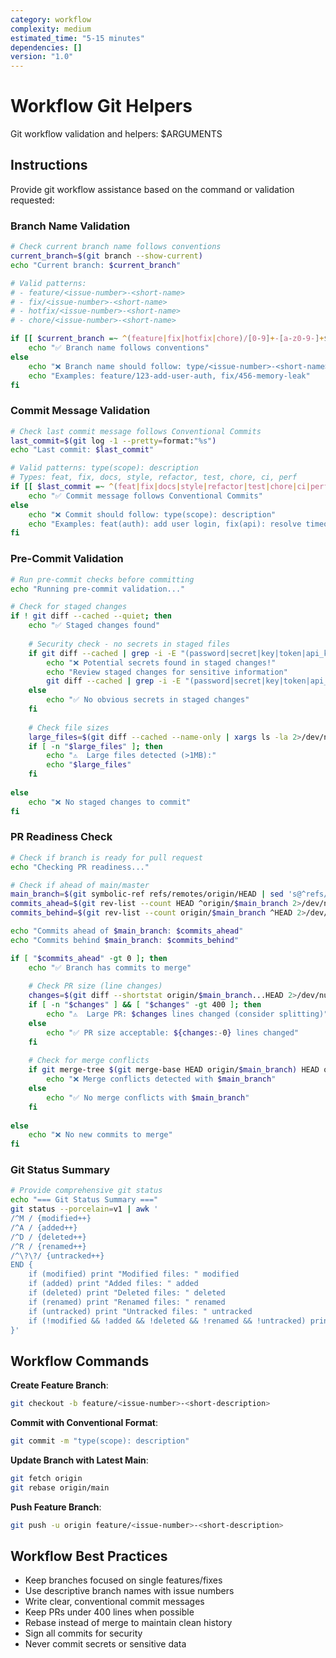 ```yaml
---
category: workflow
complexity: medium
estimated_time: "5-15 minutes"
dependencies: []
version: "1.0"
---
```


# Workflow Git Helpers

Git workflow validation and helpers: $ARGUMENTS

## Instructions

Provide git workflow assistance based on the command or validation requested:

### Branch Name Validation

```bash
# Check current branch name follows conventions
current_branch=$(git branch --show-current)
echo "Current branch: $current_branch"

# Valid patterns:
# - feature/<issue-number>-<short-name>
# - fix/<issue-number>-<short-name>  
# - hotfix/<issue-number>-<short-name>
# - chore/<issue-number>-<short-name>

if [[ $current_branch =~ ^(feature|fix|hotfix|chore)/[0-9]+-[a-z0-9-]+$ ]]; then
    echo "✅ Branch name follows conventions"
else
    echo "❌ Branch name should follow: type/<issue-number>-<short-name>"
    echo "Examples: feature/123-add-user-auth, fix/456-memory-leak"
fi
```

### Commit Message Validation

```bash
# Check last commit message follows Conventional Commits
last_commit=$(git log -1 --pretty=format:"%s")
echo "Last commit: $last_commit"

# Valid patterns: type(scope): description
# Types: feat, fix, docs, style, refactor, test, chore, ci, perf
if [[ $last_commit =~ ^(feat|fix|docs|style|refactor|test|chore|ci|perf)(\(.+\))?: .+ ]]; then
    echo "✅ Commit message follows Conventional Commits"
else
    echo "❌ Commit should follow: type(scope): description"
    echo "Examples: feat(auth): add user login, fix(api): resolve timeout issue"
fi
```

### Pre-Commit Validation

```bash
# Run pre-commit checks before committing
echo "Running pre-commit validation..."

# Check for staged changes
if ! git diff --cached --quiet; then
    echo "✅ Staged changes found"
    
    # Security check - no secrets in staged files
    if git diff --cached | grep -i -E "(password|secret|key|token|api_key)" | grep "^\+"; then
        echo "❌ Potential secrets found in staged changes!"
        echo "Review staged changes for sensitive information"
        git diff --cached | grep -i -E "(password|secret|key|token|api_key)" | grep "^\+"
    else
        echo "✅ No obvious secrets in staged changes"
    fi
    
    # Check file sizes
    large_files=$(git diff --cached --name-only | xargs ls -la 2>/dev/null | awk '$5 > 1048576 {print $9, $5}')
    if [ -n "$large_files" ]; then
        echo "⚠️  Large files detected (>1MB):"
        echo "$large_files"
    fi
    
else
    echo "❌ No staged changes to commit"
fi
```

### PR Readiness Check

```bash
# Check if branch is ready for pull request
echo "Checking PR readiness..."

# Check if ahead of main/master
main_branch=$(git symbolic-ref refs/remotes/origin/HEAD | sed 's@^refs/remotes/origin/@@')
commits_ahead=$(git rev-list --count HEAD ^origin/$main_branch 2>/dev/null || echo "0")
commits_behind=$(git rev-list --count origin/$main_branch ^HEAD 2>/dev/null || echo "0")

echo "Commits ahead of $main_branch: $commits_ahead"
echo "Commits behind $main_branch: $commits_behind"

if [ "$commits_ahead" -gt 0 ]; then
    echo "✅ Branch has commits to merge"
    
    # Check PR size (line changes)
    changes=$(git diff --shortstat origin/$main_branch...HEAD 2>/dev/null | awk '{print $4+$6}')
    if [ -n "$changes" ] && [ "$changes" -gt 400 ]; then
        echo "⚠️  Large PR: $changes lines changed (consider splitting)"
    else
        echo "✅ PR size acceptable: ${changes:-0} lines changed"
    fi
    
    # Check for merge conflicts
    if git merge-tree $(git merge-base HEAD origin/$main_branch) HEAD origin/$main_branch | grep -q "^<<<<<"; then
        echo "❌ Merge conflicts detected with $main_branch"
    else
        echo "✅ No merge conflicts with $main_branch"
    fi
    
else
    echo "❌ No new commits to merge"
fi
```

### Git Status Summary

```bash
# Provide comprehensive git status
echo "=== Git Status Summary ==="
git status --porcelain=v1 | awk '
/^M / {modified++}
/^A / {added++} 
/^D / {deleted++}
/^R / {renamed++}
/^\?\?/ {untracked++}
END {
    if (modified) print "Modified files: " modified
    if (added) print "Added files: " added
    if (deleted) print "Deleted files: " deleted  
    if (renamed) print "Renamed files: " renamed
    if (untracked) print "Untracked files: " untracked
    if (!modified && !added && !deleted && !renamed && !untracked) print "Working tree clean"
}'
```

## Workflow Commands

**Create Feature Branch**:

```bash
git checkout -b feature/<issue-number>-<short-description>
```

**Commit with Conventional Format**:

```bash
git commit -m "type(scope): description"
```

**Update Branch with Latest Main**:

```bash
git fetch origin
git rebase origin/main
```

**Push Feature Branch**:

```bash
git push -u origin feature/<issue-number>-<short-description>
```

## Workflow Best Practices

- Keep branches focused on single features/fixes
- Use descriptive branch names with issue numbers
- Write clear, conventional commit messages
- Keep PRs under 400 lines when possible
- Rebase instead of merge to maintain clean history
- Sign all commits for security
- Never commit secrets or sensitive data
